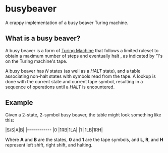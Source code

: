 busybeaver
==========

A crappy implementation of a busy beaver Turing machine.

## What is a busy beaver?

A busy beaver is a form of [Turing Machine](https://en.wikipedia.org/wiki/Turing_machine)
that follows a limited ruleset to obtain a maximum number of steps and eventually halt
, as indicated by '1's on the Turing machine's tape.

A busy beaver has *N* states (as well as a *HALT* state), and a table associating
non-halt states with symbols read from the tape. A lookup is done with the current
state and current tape symbol, resulting in a sequence of operations until a 
*HALT* is encountered.

## Example

Given a 2-state, 2-symbol busy beaver, the table might look something like this:

|S/S|A|B|
|------------
|0	|1RB|1LA|
|1	|1LB|1RH|

Where **A** and **B** are the states, **0** and **1** are the tape symbols,
and **L**, **R**, and **H** represent left shift, right shift, and halting.

